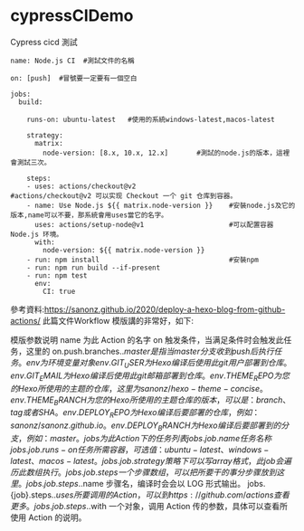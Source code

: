 # cypressCIDemo
Cypress cicd 測試



```
name: Node.js CI  #測試文件的名稱

on: [push]  #冒號要一定要有一個空白

jobs:
  build:

    runs-on: ubuntu-latest   #使用的系統windows-latest,macos-latest

    strategy:
      matrix:
        node-version: [8.x, 10.x, 12.x]       #測試的node.js的版本，這裡會測試三次。

    steps:
    - uses: actions/checkout@v2                       #actions/checkout@v2 可以实现 Checkout 一个 git 仓库到容器。
    - name: Use Node.js ${{ matrix.node-version }}    #安裝node.js及它的版本,name可以不要，那系統會用uses當它的名字。
      uses: actions/setup-node@v1                     #可以配置容器 Node.js 环境。
      with:
        node-version: ${{ matrix.node-version }}
    - run: npm install                                #安裝npm
    - run: npm run build --if-present
    - run: npm test
      env:
        CI: true
```

參考資料:https://sanonz.github.io/2020/deploy-a-hexo-blog-from-github-actions/
此篇文件Workflow 模版講的非常好，如下:

模版参数说明
name 为此 Action 的名字
on 触发条件，当满足条件时会触发此任务，这里的 on.push.branches.$.master 是指当 master 分支收到 push 后执行任务。
env 为环境变量对象
env.GIT_USER 为 Hexo 编译后使用此 git 用户部署到仓库。
env.GIT_EMAIL 为 Hexo 编译后使用此 git 邮箱部署到仓库。
env.THEME_REPO 为您的 Hexo 所使用的主题的仓库，这里为 sanonz/hexo-theme-concise。
env.THEME_BRANCH 为您的 Hexo 所使用的主题仓库的版本，可以是：branch、tag 或者 SHA。
env.DEPLOY_REPO 为 Hexo 编译后要部署的仓库，例如：sanonz/sanonz.github.io。
env.DEPLOY_BRANCH 为 Hexo 编译后要部署到的分支，例如：master。
jobs 为此 Action 下的任务列表
jobs.{job}.name 任务名称
jobs.{job}.runs-on 任务所需容器，可选值：ubuntu-latest、windows-latest、macos-latest。
jobs.{job}.strategy 策略下可以写 array 格式，此 job 会遍历此数组执行。
jobs.{job}.steps 一个步骤数组，可以把所要干的事分步骤放到这里。
jobs.{job}.steps.$.name 步骤名，编译时会会以 LOG 形式输出。
jobs.{job}.steps.$.uses 所要调用的 Action，可以到 https://github.com/actions 查看更多。
jobs.{job}.steps.$.with 一个对象，调用 Action 传的参数，具体可以查看所使用 Action 的说明。

